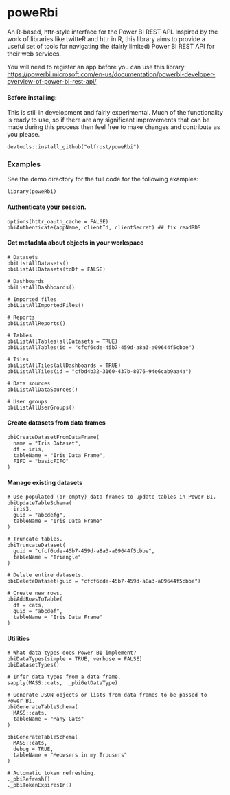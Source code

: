 # poweRbi
An R-based, httr-style interface for the Power BI REST API. Inspired by the work of libraries like twitteR and httr in R, 
this library aims to provide a useful set of tools for navigating the (fairly limited) Power BI REST API for their web services.

You will need to register an app before you can use this library: https://powerbi.microsoft.com/en-us/documentation/powerbi-developer-overview-of-power-bi-rest-api/

#### Before installing:
This is still in development and fairly experimental. Much of the functionality is ready to use, so if there are any significant improvements
that can be made during this process then feel free to make changes and contribute as you please.

    devtools::install_github("olfrost/poweRbi")
    
### Examples

See the demo directory for the full code for the following examples:

    library(poweRbi)

#### Authenticate your session.
    options(httr_oauth_cache = FALSE)
    pbiAuthenticate(appName, clientId, clientSecret) ## fix readRDS

#### Get metadata about objects in your workspace

    # Datasets
    pbiListAllDatasets()
    pbiListAllDatasets(toDf = FALSE)
    
    # Dashboards
    pbiListAllDashboards()
    
    # Imported files
    pbiListAllImportedFiles()
    
    # Reports
    pbiListAllReports()
    
    # Tables
    pbiListAllTables(allDatasets = TRUE)
    pbiListAllTables(id = "cfcf6cde-45b7-459d-a8a3-a09644f5cbbe")
    
    # Tiles
    pbiListAllTiles(allDashboards = TRUE)
    pbiListAllTiles(id = "cfbd4b32-3160-437b-8076-94e6cab9aa4a")

    # Data sources
    pbiListAllDataSources()
    
    # User groups
    pbiListAllUserGroups()

#### Create datasets from data frames
    pbiCreateDatasetFromDataFrame(
      name = "Iris Dataset",
      df = iris,
      tableName = "Iris Data Frame",
      FIFO = "basicFIFO"
    )

#### Manage existing datasets

    # Use populated (or empty) data frames to update tables in Power BI.
    pbiUpdateTableSchema(
      iris3,
      guid = "abcdefg",
      tableName = "Iris Data Frame"
    )

    # Truncate tables.
    pbiTruncateDataset(
      guid = "cfcf6cde-45b7-459d-a8a3-a09644f5cbbe",
      tableName = "Triangle"
    )

    # Delete entire datasets.
    pbiDeleteDataset(guid = "cfcf6cde-45b7-459d-a8a3-a09644f5cbbe")

    # Create new rows.
    pbiAddRowsToTable(
      df = cats,
      guid = "abcdef",
      tableName = "Iris Data Frame"
    )

#### Utilities

    # What data types does Power BI implement?
    pbiDataTypes(simple = TRUE, verbose = FALSE)
    pbiDatasetTypes()

    # Infer data types from a data frame.
    sapply(MASS::cats, ._pbiGetDataType)

    # Generate JSON objects or lists from data frames to be passed to Power BI.
    pbiGenerateTableSchema(
      MASS::cats,
      tableName = "Many Cats"
    )

    pbiGenerateTableSchema(
      MASS::cats,
      debug = TRUE,
      tableName = "Meowsers in my Trousers"
    )

    # Automatic token refreshing.
    ._pbiRefresh()
    ._pbiTokenExpiresIn()

